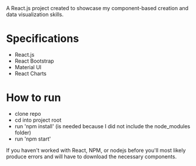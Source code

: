 ## 
A React.js project created to showcase my component-based creation and data visualization skills. 

# Specifications
- React.js
- React Bootstrap
- Material UI
- React Charts

# How to run
- clone repo
- cd into project root
- run 'npm install' (is needed because I did not include the node_modules folder)
- run 'npm start'

If you haven't worked with React, NPM, or nodejs before you'll most likely produce errors and will have to download the necessary components.  